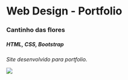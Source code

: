 # Web Design - Portfolio
### Cantinho das flores
##### HTML, CSS, Bootstrap
*Site desenvolvido para portfolio.*


![](https://github.com/joelmaqdf/flowers-world/blob/master/img/cantinho-das-flores.png)

